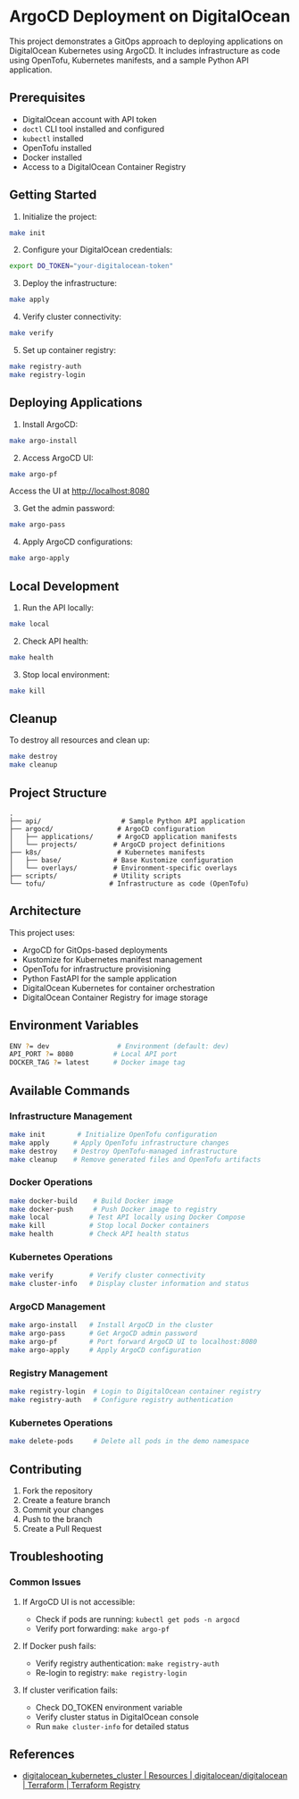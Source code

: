 # ArgoCD Deployment on DigitalOcean

This project demonstrates a GitOps approach to deploying applications on DigitalOcean Kubernetes using ArgoCD. It includes infrastructure as code using OpenTofu, Kubernetes manifests, and a sample Python API application.

## Prerequisites

- DigitalOcean account with API token
- `doctl` CLI tool installed and configured
- `kubectl` installed
- OpenTofu installed
- Docker installed
- Access to a DigitalOcean Container Registry

## Getting Started

1. Initialize the project:

```bash
make init
```

2. Configure your DigitalOcean credentials:

```bash
export DO_TOKEN="your-digitalocean-token"
```

3. Deploy the infrastructure:

```bash
make apply
```

4. Verify cluster connectivity:

```bash
make verify
```

5. Set up container registry:

```bash
make registry-auth
make registry-login
```

## Deploying Applications

1. Install ArgoCD:

```bash
make argo-install
```

2. Access ArgoCD UI:

```bash
make argo-pf
```

Access the UI at <http://localhost:8080>

3. Get the admin password:

```bash
make argo-pass
```

4. Apply ArgoCD configurations:

```bash
make argo-apply
```

## Local Development

1. Run the API locally:

```bash
make local
```

2. Check API health:

```bash
make health
```

3. Stop local environment:

```bash
make kill
```

## Cleanup

To destroy all resources and clean up:

```bash
make destroy
make cleanup
```

## Project Structure

```
.
├── api/                    # Sample Python API application
├── argocd/                # ArgoCD configuration
│   ├── applications/      # ArgoCD application manifests
│   └── projects/         # ArgoCD project definitions
├── k8s/                   # Kubernetes manifests
│   ├── base/             # Base Kustomize configuration
│   └── overlays/         # Environment-specific overlays
├── scripts/              # Utility scripts
└── tofu/                # Infrastructure as code (OpenTofu)
```

## Architecture

This project uses:

- ArgoCD for GitOps-based deployments
- Kustomize for Kubernetes manifest management
- OpenTofu for infrastructure provisioning
- Python FastAPI for the sample application
- DigitalOcean Kubernetes for container orchestration
- DigitalOcean Container Registry for image storage

## Environment Variables

```bash
ENV ?= dev                 # Environment (default: dev)
API_PORT ?= 8080          # Local API port
DOCKER_TAG ?= latest      # Docker image tag
```

## Available Commands

### Infrastructure Management

```bash
make init        # Initialize OpenTofu configuration
make apply      # Apply OpenTofu infrastructure changes
make destroy    # Destroy OpenTofu-managed infrastructure
make cleanup    # Remove generated files and OpenTofu artifacts
```

### Docker Operations

```bash
make docker-build    # Build Docker image
make docker-push     # Push Docker image to registry
make local          # Test API locally using Docker Compose
make kill           # Stop local Docker containers
make health         # Check API health status
```

### Kubernetes Operations

```bash
make verify         # Verify cluster connectivity
make cluster-info   # Display cluster information and status
```

### ArgoCD Management

```bash
make argo-install   # Install ArgoCD in the cluster
make argo-pass      # Get ArgoCD admin password
make argo-pf        # Port forward ArgoCD UI to localhost:8080
make argo-apply     # Apply ArgoCD configuration
```

### Registry Management

```bash
make registry-login  # Login to DigitalOcean container registry
make registry-auth   # Configure registry authentication
```

### Kubernetes Operations

```bash
make delete-pods     # Delete all pods in the demo namespace
```

## Contributing

1. Fork the repository
2. Create a feature branch
3. Commit your changes
4. Push to the branch
5. Create a Pull Request

## Troubleshooting

### Common Issues

1. If ArgoCD UI is not accessible:
   - Check if pods are running: `kubectl get pods -n argocd`
   - Verify port forwarding: `make argo-pf`

2. If Docker push fails:
   - Verify registry authentication: `make registry-auth`
   - Re-login to registry: `make registry-login`

3. If cluster verification fails:
   - Check DO_TOKEN environment variable
   - Verify cluster status in DigitalOcean console
   - Run `make cluster-info` for detailed status

## References

- [digitalocean_kubernetes_cluster | Resources | digitalocean/digitalocean | Terraform | Terraform Registry](https://registry.terraform.io/providers/digitalocean/digitalocean/latest/docs/resources/kubernetes_cluster)

